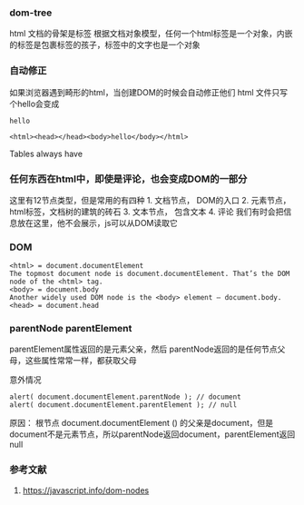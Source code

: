 ### dom-tree
html 文档的骨架是标签
根据文档对象模型，任何一个html标签是一个对象，内嵌的标签是包裹标签的孩子，标签中的文字也是一个对象

### 自动修正
如果浏览器遇到畸形的html，当创建DOM的时候会自动修正他们
html 文件只写个hello会变成
```
hello

<html><head></head><body>hello</body></html>
```

Tables always have <tbody>

### 任何东西在html中，即使是评论，也会变成DOM的一部分

这里有12节点类型，但是常用的有四种
    1. 文档节点， DOM的入口
    2. 元素节点， html标签，文档树的建筑的砖石
    3. 文本节点， 包含文本
    4. 评论      我们有时会把信息放在这里，他不会展示，js可以从DOM读取它


### DOM
```
<html> = document.documentElement
The topmost document node is document.documentElement. That’s the DOM node of the <html> tag.
<body> = document.body
Another widely used DOM node is the <body> element – document.body.
<head> = document.head
```

### parentNode parentElement
parentElement属性返回的是元素父亲，然后 parentNode返回的是任何节点父母，这些属性常常一样，都获取父母

意外情况

```
alert( document.documentElement.parentNode ); // document
alert( document.documentElement.parentElement ); // null
```
原因： 根节点  document.documentElement (<html>) 的父亲是document，但是document不是元素节点，所以parentNode返回document，parentElement返回null


### 参考文献
1. https://javascript.info/dom-nodes